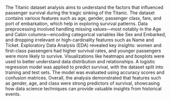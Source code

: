 The Titanic dataset analysis aims to understand the factors that influenced passenger survival during the tragic sinking of the Titanic.
The dataset contains various features such as age, gender, passenger class, fare, and port of embarkation, which help in exploring survival patterns. 
Data preprocessing involved handling missing values—most notably in the Age and Cabin columns—encoding categorical variables like Sex and Embarked,
and dropping irrelevant or high-cardinality features such as Name and Ticket. 
Exploratory Data Analysis (EDA) revealed key insights: women and first-class passengers had higher survival rates,
and younger passengers were more likely to survive. Visualizations like heatmaps and boxplots were used to better understand data 
distribution and relationships. A logistic regression model was applied to predict survival, with the dataset split into training and test sets.
The model was evaluated using accuracy scores and confusion matrices. 
Overall, the analysis demonstrated that features such as gender, age, and class were strong predictors of survival,
showcasing how data science techniques can provide valuable insights from historical events.
